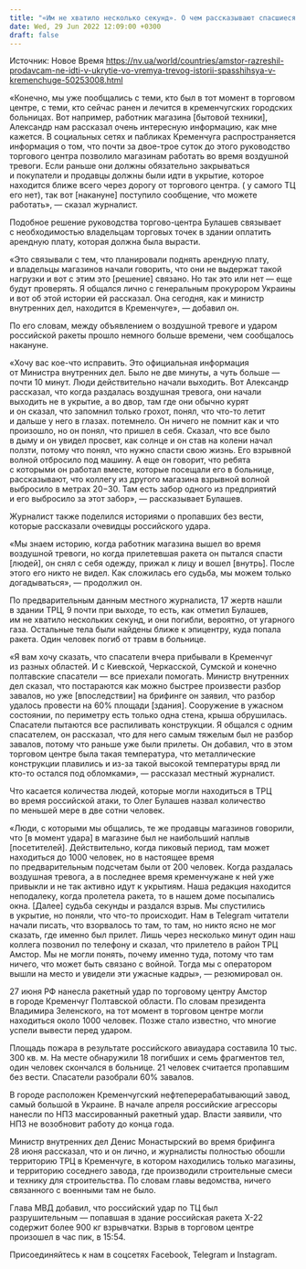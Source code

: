 ```yaml
---
title: "«Им не хватило несколько секунд». О чем рассказывают спасшиеся с ТЦ Амстор в Кременчуге после ракетного удара РФ"
date: Wed, 29 Jun 2022 12:09:00 +0300
draft: false
---
```

Источник: Новое Время https://nv.ua/world/countries/amstor-razreshil-prodavcam-ne-idti-v-ukrytie-vo-vremya-trevog-istorii-spasshihsya-v-kremenchuge-50253008.html


«Конечно, мы уже пообщались с теми, кто был в тот момент в торговом центре, с теми, кто сейчас ранен и лечится в кременчугских городских больницах. Вот например, работник магазина [бытовой техники], Александр нам рассказал очень интересную информацию, как мне кажется. В социальных сетях и пабликах Кременчуга распространяется информация о том, что почти за двое-трое суток до этого руководство торгового центра позволило магазинам работать во время воздушной тревоги. Если раньше они должны обязательно закрываться и покупатели и продавцы должны были идти в укрытие, которое находится ближе всего через дорогу от торгового центра. ( у самого ТЦ его нет), так вот [накануне] поступило сообщение, что можете работать», — сказал журналист.

Подобное решение руководства торгово-центра Булашев связывает с необходимостью владельцам торговых точек в здании оплатить арендную плату, которая должна была вырасти.

«Это связывали с тем, что планировали поднять арендную плату, и владельцы магазинов начали говорить, что они не выдержат такой нагрузки и вот с этим это [решение] связано. Но так это или нет — еще будут проверять. Я общался лично с генеральным прокурором Украины и вот об этой истории ей рассказал. Она сегодня, как и министр внутренних дел, находится в Кременчуге», — добавил он.

По его словам, между объявлением о воздушной тревоге и ударом российской ракеты прошло немного больше времени, чем сообщалось накануне.

«Хочу вас кое-что исправить. Это официальная информация от Министра внутренних дел. Было не две минуты, а чуть больше — почти 10 минут. Люди действительно начали выходить. Вот Александр рассказал, что когда раздалась воздушная тревога, они начали выходить не в укрытие, а во двор, там где они обычно курят и он сказал, что запомнил только грохот, понял, что что-то летит и дальше у него в глазах. потемнело. Он ничего не помнит как и что произошло, но он понял, что пришел в себя. Сказал, что все было в дыму и он увидел просвет, как солнце и он став на колени начал ползти, потому что понял, что нужно спасти свою жизнь. Его взрывной волной отбросило под машину. А еще он говорит, что ребята с которыми он работал вместе, которые посещали его в больнице, рассказывают, что коллегу из другого магазина взрывной волной выбросило в метрах 20−30. Там есть забор одного из предприятий и его выбросило за этот забор», — рассказывает Булашев.

Журналист также поделился историями о пропавших без вести, которые рассказали очевидцы российского удара.

«Мы знаем историю, когда работник магазина вышел во время воздушной тревоги, но когда прилетевшая ракета он пытался спасти [людей], он снял с себя одежду, прижал к лицу и вошел [внутрь]. После этого его никто не видел. Как сложилась его судьба, мы можем только догадываться», — продолжил он.

По предварительным данным местного журналиста, 17 жертв нашли в здании ТРЦ, 9 почти при выходе, то есть, как отметил Булашев, им не хватило нескольких секунд, и они погибли, вероятно, от угарного газа. Остальные тела были найдены ближе к эпицентру, куда попала ракета. Один человек погиб от травм в больнице.

«Я вам хочу сказать, что спасатели вчера прибывали в Кременчуг из разных областей. И с Киевской, Черкасской, Сумской и конечно полтавские спасатели — все приехали помогать. Министр внутренних дел сказал, что постараются как можно быстрее произвести разбор завалов, но уже [впоследствии] на брифинге он заявил, что разбор удалось провести на 60% площади [здания]. Сооружение в ужасном состоянии, по периметру есть только одна стена, крыша обрушилась. Спасатели пытаются все распиливать конструкции. Я общался с одним спасателем, он рассказал, что для него самым тяжелым был не разбор завалов, потому что раньше уже были прилеты. Он добавил, что в этом торговом центре была такая температура, что металлические конструкции плавились и из-за такой высокой температуры вряд ли кто-то остался под обломками», — рассказал местный журналист.

Что касается количества людей, которые могли находиться в ТРЦ во время российской атаки, то Олег Булашев назвал количество по меньшей мере в две сотни человек.

«Люди, с которыми мы общались, те же продавцы магазинов говорили, что [в момент удара] в магазине был не наибольший наплыв [посетителей]. Действительно, когда пиковый период, там может находиться до 1000 человек, но в настоящее время по предварительным подсчетам были от 200 человек. Когда раздалась воздушная тревога, а в последнее время кременчужане к ней уже привыкли и не так активно идут к укрытиям. Наша редакция находится неподалеку, когда пролетела ракета, то в нашем доме посыпались окна. [Далее] судьба секунды и раздался взрыв. Мы спустились в укрытие, но поняли, что что-то происходит. Нам в Telegram читатели начали писать, что взорвалось то там, то там, но никто ясно не мог сказать, где именно был прилет. Лишь через несколько минут один наш коллега позвонил по телефону и сказал, что прилетело в район ТРЦ Амстор. Мы не могли понять, почему именно туда, потому что там ничего, что может быть связано с войной. Тогда мы с оператором вышли на место и увидели эти ужасные кадры», — резюмировал он.

27 июня РФ нанесла ракетный удар по торговому центру Амстор в городе Кременчуг Полтавской области. По словам президента Владимира Зеленского, на тот момент в торговом центре могли находиться около 1000 человек. Позже стало известно, что многие успели вывести перед ударом.

Площадь пожара в результате российского авиаудара составила 10 тыс. 300 кв. м. На месте обнаружили 18 погибших и семь фрагментов тел, один человек скончался в больнице. 21 человек считается пропавшим без вести. Спасатели разобрали 60% завалов.

В городе расположен Кременчугский нефтеперерабатывающий завод, самый большой в Украине. В начале апреля российские агрессоры нанесли по НПЗ массированный ракетный удар. Власти заявили, что НПЗ не возобновит работу до конца года.

Министр внутренних дел Денис Монастырский во время брифинга 28 июня рассказал, что и он лично, и журналисты полностью обошли территорию ТРЦ в Кременчуге, в котором находились только магазины, и территорию соседнего завода, где производили строительные смеси и технику для строительства. По словам главы ведомства, ничего связанного с военными там не было.

Глава МВД добавил, что российский удар по ТЦ был разрушительным — попавшая в здание российская ракета Х-22 содержит более 900 кг взрывчатки. Взрыв в торговом центре произошел в час пик, в 15:54.

Присоединяйтесь к нам в соцсетях Facebook, Telegram и Instagram.

